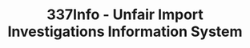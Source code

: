 ---
layout: default
bigquery: https://console.cloud.google.com/bigquery?p=patents-public-data&d=usitc_investigations&page=dataset&project=sheets-management-319211
citation: US International Trade Commission 337Info Unfair Import Investigations Information
  System
contributors: US International Trade Comission
cost: None
description: US International Trade Commission 337Info Unfair Import Investigations
  Information System contains data on investigations done under Section 337. Section
  337 declares the infringement of certain statutory intellectual property rights
  and other forms of unfair competition in import trade to be unlawful practices.
  Most Section 337 investigations involve allegations of patent or registered trademark
  infringement.
documentation: FAQ and tutorial available on the site
last_edit: Mon, 04 Apr 2022 19:10:40 GMT
location: https://pubapps2.usitc.gov/337external/
maintained_by: US International Trade Comission
schema_fields: '[''finalIdOnViolationDue'', ''patentNumber'', ''actualEndDateEvidHear'',
  ''internalRemand'', ''dateComplaintFiled'', ''investigationNo'', ''ouiiAttorney'',
  ''dateCreated'', ''investigationType'', ''publication_number'', ''reportingRequirements'',
  ''teoReliefGranted'', ''scheduledStartDateEvidHear'', ''currentStatus'', ''finalDetViolation'',
  ''aljAssigned'', ''endDateMarkmanHearing'', ''targetDate'', ''teoProceedingInvolved'',
  ''docketNo'', ''finalIdOnViolationIssue'', ''invUnfairAct'', ''finalDetNoViolation'',
  ''gcAttorney'', ''markmanHearing'', ''title'', ''teoIdDueDate'', ''scheduledEndDateEvidHear'',
  ''startDateMarkmanHearing'', ''ouiiParticipation'', ''htsNumbers'', ''respondent'',
  ''cafcAppeals'', ''currentActiveALJ'', ''dateOfPublicationFrNotice'', ''actualStartDateEvidHear'',
  ''lastUpdated'', ''patentNumbers'', ''investigationTermDate'', ''issueDateOtherNonFinal'',
  ''trademarkNumbers'', ''complainant'', ''teoIdIssueDate'', ''id'', ''copyrightNumbers'']'
shortname: unfair_import_investigations
tags:
- import
- legal
- trade
timeframe: 2008-2021 (prior to 2008 downloadable as a JSON file)
title: 337Info - Unfair Import Investigations Information System
uuid: 2721f5ec-e599-4890-9265-9706719fc71e
---